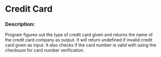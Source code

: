 # **Credit Card**
### Description:
 Program figures out the type of credit card given and returns the name of the
credit card company as output. It will return undefined if invalid credit card 
given as input.
 It also checks if the card number is valid with using the checksum for card number
verification.

